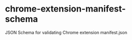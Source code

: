 chrome-extension-manifest-schema
================================

JSON Schema for validating Chrome extension manifest.json
